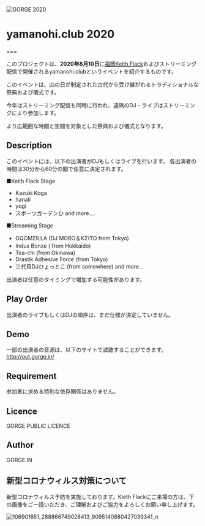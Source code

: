 ![GORGE 2020](https://user-images.githubusercontent.com/10110956/86924141-04d54000-c16a-11ea-93e1-afbc7403770c.png)

# yamanohi.club 2020
===

このプロジェクトは、**2020年8月10日**に[福岡Keith Flack](https://kiethflack.net/)およびストリーミング配信で開催されるyamanohi.clubというイベントを紹介するものです。

このイベントは、山の日が制定された古代から受け継がれるトラディショナルな祭典および儀式です。

今年はストリーミング配信も同時に行われ、遠隔のDJ・ライブはストリーミングにより参加します。

より広範囲な時間と空間を対象とした祭典および儀式となります。

## Description

このイベントには、以下の出演者がDJもしくはライブを行います。
各出演者の時間は30分から60分の間で任意に決定されます。

■Keith Flack Stage
- Kazuki Koga
- hanali
- yogi
- スポーツガーデンひ
and more….

■Streaming Stage
- GQOMZILLA (DJ MORO＆KΣITO  from Tokyo)
- Indus Bonze ( from Hokkaido)　
- Tea-chi (from Okinawa)
- Drastik Adhesive Force (from Tokyo)
- 三代目DJひょっとこ (from somewhere)
and more...


出演者は任意のタイミングで増加する可能性があります。


## Play Order
出演者のライブもしくはDJの順序は、まだ仕様が決定していません。


## Demo

一部の出演者の音源は、以下のサイトで試聴することができます。
http://out.gorge.in/

## Requirement

参加者に求める特別な依存関係はありません。



## Licence

GORGE PUBLIC LICENCE

## Author

GORGE.IN

## 新型コロナウィルス対策について
新型コロナウィルス予防を実施しております。Kieth Flackにご来場の方は、下の画像をご一読いただき、ご理解およびご協力をよろしくお願い申し上げます。

![106901651_288866749028413_9095140880427039341_n](https://user-images.githubusercontent.com/10110956/86925222-88dbf780-c16b-11ea-9560-4fbde12b5c67.jpg)



